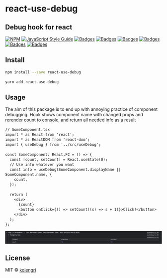 # react-use-debug

## Debug hook for react

[![NPM](https://img.shields.io/npm/v/react-use-debug.svg)](https://www.npmjs.com/package/react-use-debug)
[![JavaScript Style Guide](https://img.shields.io/badge/code_style-standard-brightgreen.svg)](https://standardjs.com)
[![Badges](https://badgen.net/npm/license/react-use-debug)](https://www.npmjs.com/package/react-use-debug)
[![Badges](https://badgen.net/npm/dependents/react-use-debug)](https://www.npmjs.com/package/react-use-debug)
[![Badges](https://badgen.net/npm/types/react-use-debug)](https://www.npmjs.com/package/react-use-debug)
[![Badges](https://badgen.net/github/issues/kolengri/react-use-debug)](https://www.npmjs.com/package/react-use-debug)
[![Badges](https://badgen.net/bundlephobia/min/react-use-debug)](https://bundlephobia.com/result?p=react-use-debug)
[![Badges](https://badgen.net/bundlephobia/minzip/react-use-debug)](https://bundlephobia.com/result?p=react-use-debug)

## Install

```bash
npm install --save react-use-debug
```

```bash
yarn add react-use-debug
```

## Usage

The aim of this package is to end up with annoying practice of component debugging. Hook shows component name with changed props and rerender count to console, and return all needed info as a result

```tsx
// SomeComponent.tsx
import * as React from 'react';
import * as ReactDOM from 'react-dom';
import { useDebug } from '../src/useDebug';

const SomeComponent: React.FC = () => {
  const [count, setCount] = React.useState(0);
  // Use info whatever you want
  const info = useDebug(SomeComponent.displayName || SomeComponent.name, {
    count,
  });

  return (
    <div>
      {count}
      <button onClick={() => setCount((s) => s + 1)}>Click!</button>
    </div>
  );
};
```

![Browser Console](https://github.com/kolengri/react-use-debug/blob/master/docs/images/console.png?raw=true)

## License

MIT © [kolengri](https://github.com/kolengri)
